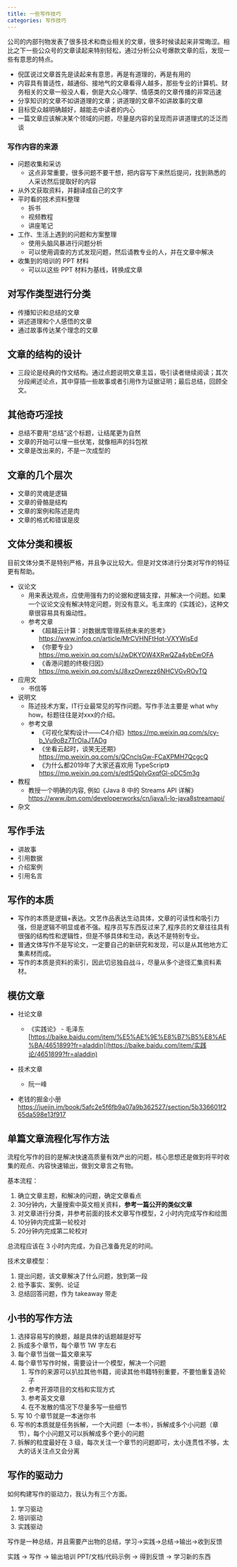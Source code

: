 ```yaml
---
title: 一些写作技巧
categories: 写作技巧
---
```


公司的内部刊物发表了很多技术和商业相关的文章，很多时候读起来非常晦涩。相比之下一些公众号的文章读起来特别轻松，通过分析公众号爆款文章的后，发现一些有意思的特点。

- 倪匡说过文章首先是读起来有意思，再是有道理的，再是有用的
- 内容具有普适性，越通俗、接地气的文章看得人越多，那些专业的计算机、财务相关的文章一般没人看，倒是大众心理学、情感类的文章传播的非常迅速
- 分享知识的文章不如讲道理的文章；讲道理的文章不如讲故事的文章
- 目标受众越明确越好，越能击中读者的内心
- 一篇文章应该解决某个领域的问题，尽量是内容的呈现而非讲道理式的泛泛而谈

### 写作内容的来源

- 问题收集和采访
  - 这点非常重要，很多问题不要干想，把内容写下来然后提问，找到熟悉的人采访然后提取好的内容
- 从外文获取资料，并翻译成自己的文字
- 平时看的技术资料整理
  - 拆书
  - 视频教程
  - 讲座笔记
- 工作、生活上遇到的问题和方案整理
  - 使用头脑风暴进行问题分析
  - 可以使用调查的方式发现问题，然后请教专业的人，并在文章中解决
- 收集到的培训的 PPT 材料
  - 可以以这些 PPT 材料为基线，转换成文章

## 对写作类型进行分类

- 传播知识和总结的文章
- 讲述道理和个人感悟的文章
- 通过故事传达某个理念的文章

## 文章的结构的设计

- 三段论是经典的作文结构。通过点题说明文章主旨，吸引读者继续阅读；其次分段阐述论点，其中穿插一些故事或者引用作为证据证明；最后总结，回顾全文。

## 其他奇巧淫技

- 总结不要用“总结”这个标题，让结尾更为自然
- 文章的开始可以埋一些伏笔，就像相声的抖包袱
- 文章是改出来的，不是一次成型的

## 文章的几个层次

- 文章的灵魂是逻辑
- 文章的骨骼是结构
- 文章的案例和陈述是肉
- 文章的格式和错误是皮

## 文体分类和模板

目前文体分类不是特别严格，并且争议比较大。但是对文体进行分类对写作的特征更有帮助。

- 议论文
    - 用来表达观点，应使用强有力的论据和逻辑支撑，并解决一个问题。如果一个议论文没有解决特定问题，则没有意义。毛主席的《实践论》，这种文章很容易具有煽动性。
    - 参考文章
        - 《超越云计算：对数据库管理系统未来的思考》https://www.infoq.cn/article/MrCVHNFtHqt-VXYWisEd
        - 《你要专业》 https://mp.weixin.qq.com/s/JwDKYOW4XRwQZa4ybEwOFA
        - 《香港问题的终极归因》https://mp.weixin.qq.com/s/J8xzOwrezz6NHCVGvROvTQ
- 应用文
    - 书信等
- 说明文
    - 陈述技术方案，IT行业最常见的写作问题。写作手法主要是 what why how。标题往往是对xxx的介绍。
    - 参考文章
        - 《可视化架构设计——C4介绍》https://mp.weixin.qq.com/s/cy-b_Vu9oBz7TrOIaJTADg
        - 《坐看云起时，谈笑无还期》https://mp.weixin.qq.com/s/QCnclsGw-FCaXPMH7QcgcQ
        - 《为什么都2019年了大家还喜欢用 TypeScript》https://mp.weixin.qq.com/s/edt5QplvGxqfGl-oDC5m3g
- 教程
    - 教授一个明确的内容, 例如《Java 8 中的 Streams API 详解》 https://www.ibm.com/developerworks/cn/java/j-lo-java8streamapi/
- 杂文

## 写作手法

- 讲故事
- 引用数据
- 介绍案例
- 引用名言

## 写作的本质

- 写作的本质是逻辑+表达。文艺作品表达生动具体，文章的可读性和吸引力强，但是逻辑不明显或者不强。程序员写东西反过来了,程序员的文章往往具有很强的结构性和逻辑性，但是不够具体和生动，表达不是特别专业。
- 普通文体写作不是写论文，一定要自己的新研究和发现，可以是从其他地方汇集素材而成。
- 写作的本质是资料的索引，因此切忌独自战斗，尽量从多个途径汇集资料素材。



## 模仿文章

- 社论文章

  - 《实践论》 - 毛泽东[https://baike.baidu.com/item/%E5%AE%9E%E8%B7%B5%E8%AE%BA/4651899?fr=aladdin](https://baike.baidu.com/item/实践论/4651899?fr=aladdin)

- 技术文章

  - 阮一峰
- 老钱的掘金小册 https://juejin.im/book/5afc2e5f6fb9a07a9b362527/section/5b336601f265da598e13f917



## 单篇文章流程化写作方法

流程化写作的目的是解决快速高质量有效产出的问题，核心思想还是做到将平时收集的观点、内容快速输出，做到文章言之有物。

基本流程：



1. 确立文章主题，和解决的问题，确定文章看点
2. 30分钟内，大量搜索中英文相关资料，**参考一篇公开的类似文章**
3. 对文章进行分类，并参考前面的技术文章写作模型，2 小时内完成写作和绘图
4. 10分钟内完成第一轮校对
5. 20分钟内完成第二轮校对



总流程应该在 3 小时内完成，为自己准备充足的时间。



技术文章模型：

1. 提出问题，该文章解决了什么问题，放到第一段
2. 给予事实、案例、论证
3. 总结回答问题，作为 takeaway 带走



## 小书的写作方法

1. 选择容易写的换题，越是具体的话题越是好写
2. 拆成多个章节，每个章节 1W 字左右
3. 每个章节当做一篇文章来写
4. 每个章节写作时候，需要设计一个模型，解决一个问题
   1. 写作的来源可以扒拉其他书籍，阅读其他书籍特别重要，不要怕重复造轮子
   2. 参考开源项目的文档和实现方式
   3. 参考英文文章
   4. 在不发散的情况下尽量多写一些细节
5. 写 10 个章节就是一本迷你书
6. 写书的本质就是任务拆解，一个大问题（一本书），拆解成多个小问题（章节），每个小问题又可以拆解成多个更小的问题
7. 拆解的粒度最好在 3 级，每次关注一个章节的问题即可，太小连贯性不够，太大的话关注点又会分离



## 写作的驱动力

如何构建写作的驱动力，我认为有三个方面。

1. 学习驱动
2. 培训驱动
3. 实践驱动



写作是一种总结，并且需要产出物的总结，学习->实践->总结->输出->收到反馈

实践 -> 写作 -> 输出培训 PPT/文档/代码示例 -> 得到反馈 -> 学习新的东西



